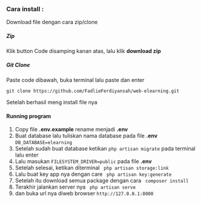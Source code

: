 <h3>Cara install : </h3>

<p>Download file dengan cara zip/clone</p>
<h5> Zip </h5>
<p>Klik button Code disamping kanan atas, lalu klik <b>download zip</b></p>

<h5> Git Clone </h5>
<p>Paste code dibawah, buka terminal lalu paste dan enter</p>
<code>git clone https://github.com/FadlieFerdiyansah/web-elearning.git</code>

<br>
<p>Setelah berhasil meng install file nya</p>
<h4> Running program </h4>
<ol>
    <li>Copy file <b>.env.example</b> rename menjadi <b>.env</b></li>
    <li>Buat database lalu tuliskan nama database pada file <b>.env</b> <code>DB_DATABASE=elearning</code></li>
    <li>Setelah sudah buat database ketikan <code>php artisan migrate</code> pada terminal lalu enter</li>
    <li>Lalu masukan <code>FILESYSTEM_DRIVER=public</code> pada file <b> .env </b> </li>
    <li>Setelah selesai, ketikan diterminal <code> php artisan storage:link </code> </li>
    <li>Lalu buat key app nya dengan care <code> php artisan key:generate </code> </li>
    <li>Setelah itu download semua package dengan cara <code> composer install </code> </li>
    <li>Terakhir jalankan server nya <code> php artisan serve </code></li>
    <li>dan buka url nya diweb browser <code>http://127.0.0.1:8000</code></li>
</ol>
